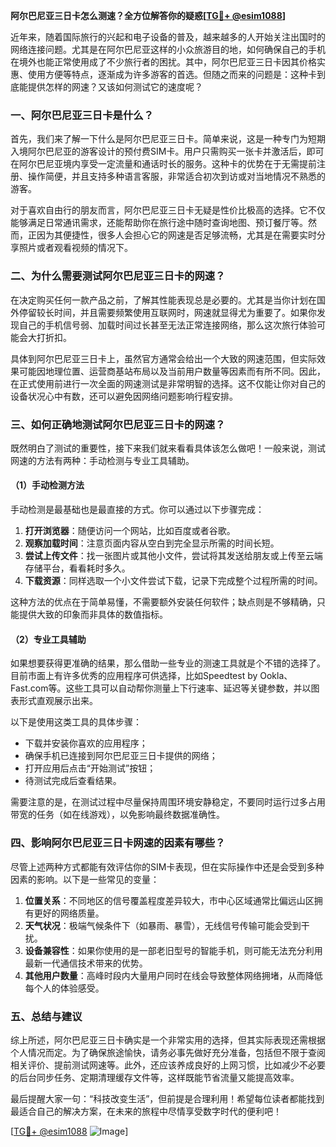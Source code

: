 **阿尔巴尼亚三日卡怎么测速？全方位解答你的疑惑[[TG💪+ @esim1088](https://t.me/s/esim1088)]**

近年来，随着国际旅行的兴起和电子设备的普及，越来越多的人开始关注出国时的网络连接问题。尤其是在阿尔巴尼亚这样的小众旅游目的地，如何确保自己的手机在境外也能正常使用成了不少旅行者的困扰。其中，阿尔巴尼亚三日卡因其价格实惠、使用方便等特点，逐渐成为许多游客的首选。但随之而来的问题是：这种卡到底能提供怎样的网速？又该如何测试它的速度呢？

### 一、阿尔巴尼亚三日卡是什么？

首先，我们来了解一下什么是阿尔巴尼亚三日卡。简单来说，这是一种专门为短期入境阿尔巴尼亚的游客设计的预付费SIM卡。用户只需购买一张卡并激活后，即可在阿尔巴尼亚境内享受一定流量和通话时长的服务。这种卡的优势在于无需提前注册、操作简便，并且支持多种语言客服，非常适合初次到访或对当地情况不熟悉的游客。

对于喜欢自由行的朋友而言，阿尔巴尼亚三日卡无疑是性价比极高的选择。它不仅能够满足日常通讯需求，还能帮助你在旅行途中随时查询地图、预订餐厅等。然而，正因为其便捷性，很多人会担心它的网速是否足够流畅，尤其是在需要实时分享照片或者观看视频的情况下。

### 二、为什么需要测试阿尔巴尼亚三日卡的网速？

在决定购买任何一款产品之前，了解其性能表现总是必要的。尤其是当你计划在国外停留较长时间，并且需要频繁使用互联网时，网速就显得尤为重要了。如果你发现自己的手机信号弱、加载时间过长甚至无法正常连接网络，那么这次旅行体验可能会大打折扣。

具体到阿尔巴尼亚三日卡上，虽然官方通常会给出一个大致的网速范围，但实际效果可能因地理位置、运营商基站布局以及当前用户数量等因素而有所不同。因此，在正式使用前进行一次全面的网速测试是非常明智的选择。这不仅能让你对自己的设备状况心中有数，还可以避免因网络问题影响行程安排。

### 三、如何正确地测试阿尔巴尼亚三日卡的网速？

既然明白了测试的重要性，接下来我们就来看看具体该怎么做吧！一般来说，测试网速的方法有两种：手动检测与专业工具辅助。

#### （1）手动检测方法

手动检测是最基础也是最直接的方式。你可以通过以下步骤完成：

1. **打开浏览器**：随便访问一个网站，比如百度或者谷歌。
2. **观察加载时间**：注意页面内容从空白到完全显示所需的时间长短。
3. **尝试上传文件**：找一张图片或其他小文件，尝试将其发送给朋友或上传至云端存储平台，看看耗时多久。
4. **下载资源**：同样选取一个小文件尝试下载，记录下完成整个过程所需的时间。

这种方法的优点在于简单易懂，不需要额外安装任何软件；缺点则是不够精确，只能提供大致的印象而非具体的数值指标。

#### （2）专业工具辅助

如果想要获得更准确的结果，那么借助一些专业的测速工具就是个不错的选择了。目前市面上有许多优秀的应用程序可供选择，比如Speedtest by Ookla、Fast.com等。这些工具可以自动帮你测量上下行速率、延迟等关键参数，并以图表形式直观展示出来。

以下是使用这类工具的具体步骤：
- 下载并安装你喜欢的应用程序；
- 确保手机已连接到阿尔巴尼亚三日卡提供的网络；
- 打开应用后点击“开始测试”按钮；
- 待测试完成后查看结果。

需要注意的是，在测试过程中尽量保持周围环境安静稳定，不要同时运行过多占用带宽的任务（如在线游戏），以免影响最终数据准确性。

### 四、影响阿尔巴尼亚三日卡网速的因素有哪些？

尽管上述两种方式都能有效评估你的SIM卡表现，但在实际操作中还是会受到多种因素的影响。以下是一些常见的变量：

1. **位置关系**：不同地区的信号覆盖程度差异较大，市中心区域通常比偏远山区拥有更好的网络质量。
2. **天气状况**：极端气候条件下（如暴雨、暴雪），无线信号传输可能会受到干扰。
3. **设备兼容性**：如果你使用的是一部老旧型号的智能手机，则可能无法充分利用最新一代通信技术带来的优势。
4. **其他用户数量**：高峰时段内大量用户同时在线会导致整体网络拥堵，从而降低每个人的体验感受。

### 五、总结与建议

综上所述，阿尔巴尼亚三日卡确实是一个非常实用的选择，但其实际表现还需根据个人情况而定。为了确保旅途愉快，请务必事先做好充分准备，包括但不限于查阅相关评价、提前测试网速等。此外，还应该养成良好的上网习惯，比如减少不必要的后台同步任务、定期清理缓存文件等，这样既能节省流量又能提高效率。

最后提醒大家一句：“科技改变生活”，但前提是合理利用！希望每位读者都能找到最适合自己的解决方案，在未来的旅程中尽情享受数字时代的便利吧！

[[TG💪+ @esim1088](https://t.me/s/esim1088) ![Image](https://i.postimg.cc/4NQfJmqS/Snipaste-2025-05-13-00-14-12.png)]